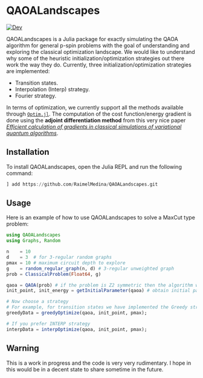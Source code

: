 # QAOALandscapes

<!-- [![Stable](https://img.shields.io/badge/docs-stable-blue.svg)](https://raimelmedina.github.io/QAOALandscapes/stable/) -->
[![Dev](https://img.shields.io/badge/docs-dev-blue.svg)](https://raimelmedina.github.io/QAOALandscapes/dev/)


QAOALandscapes is a Julia package for exactly simulating the QAOA algorithm for general p-spin problems with the goal of understanding and exploring the classical optimization landscape. We would like to understand why some of the heuristic initialization/optimization strategies out there work the way they do. Currently, three initialization/optimization strategies are implemented:

- Transition states.
- Interpolation (Interp) strategy.
- Fourier strategy.

In terms of optimization, we currently support all the methods available through [`Optim.jl`](https://julianlsolvers.github.io/Optim.jl/stable/). The computation of the cost function/energy gradient is done using the **adjoint differentiation method** from this very nice paper [*Efficient calculation of gradients in classical simulations of variational quantum algorithms*](https://arxiv.org/abs/2009.02823).

## Installation

To install QAOALandscapes, open the Julia REPL and run the following command:

```julia
] add https://github.com/RaimelMedina/QAOALandscapes.git
```
## Usage 
Here is an example of how to use QAOALandscapes to solve a MaxCut type problem:

```julia
using QAOALandscapes
using Graphs, Random

n    = 10
d    = 3  # for 3-regular random graphs
pmax = 10 # maximum circuit depth to explore
g    = random_regular_graph(n, d) # 3-regular unweighted graph
prob = ClassicalProblem(Float64, g)

qaoa = QAOA(prob) # if the problem is Z2 symmetric then the algorithm will work in the correct Hilbert subspace
init_point, init_energy = getInitialParameter(qaoa) # obtain initial parameters at p=1

# Now choose a strategy
# For example, for transition states we have implemented the Greedy strategy
greedyData = greedyOptimize(qaoa, init_point, pmax);

# If you prefer INTERP strategy
interpData = interpOptimize(qaoa, init_point, pmax);
```

## Warning
This is a work in progress and the code is very very rudimentary. I hope in this would be in a decent state to share sometime in the future. 